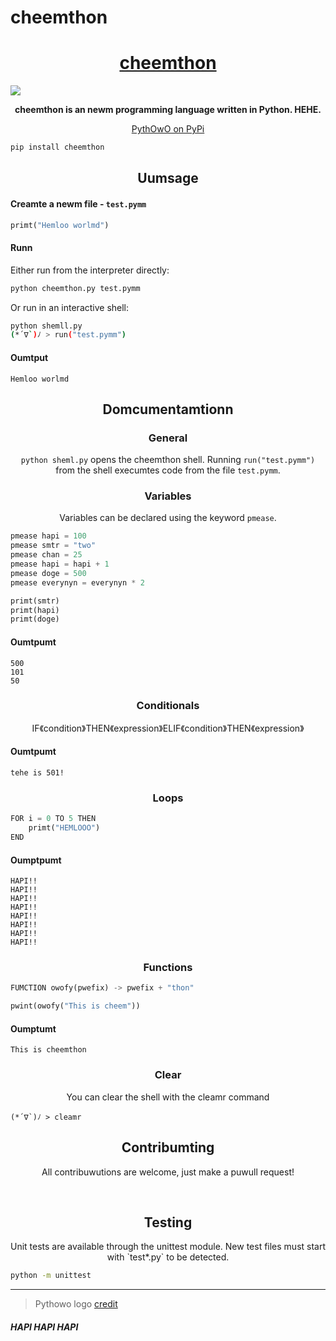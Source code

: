 # cheemthon
<h1 align="center"><a href="https://www.youtube.com/watch?v=Gnm3hIcjiCQ">cheemthon</a></h1>



[![](https://raw.githubusercontent.com/virejdasani/pythOwO/main/aswets/imwages/pythowo-banner.png)](https://www.youtube.com/watch?v=czZmkh7CY6M)

<p align="center">
  <b>cheemthon is an newm programming language written in Python. HEHE.</b>
</p>

<p align="center">
  <a href="https://pypi.org/project/cheemthon/0.0.1/">PythOwO on PyPi</a><br>
</p>

```bash
pip install cheemthon
```

<h2 align="center">Uumsage</h2>

<h4 align="left">Creamte a newm file - <code>test.pymm</code></h4>

```py
primt("Hemloo worlmd")
```

<h4 align="left">Runn</h4>

Either run from the interpreter directly:
```sh
python cheemthon.py test.pymm
```

Or run in an interactive shell:
```sh
python shemll.py
(*´∇`)ﾉ > run("test.pymm")
```

<h4 align="left">Oumtput</h4>

```
Hemloo worlmd
```

<h2 align="center">Domcumentamtionn</h2>

<h3 align="center">General</h3>

<p align="center"><code>python sheml.py</code> opens the cheemthon shell. Running <code>run("test.pymm")</code> from the shell execumtes code from the file <code>test.pymm</code>.</p>


<h3 align="center">Variables</h3>
<p align="center">Variables can be declared using the keyword <code>pmease</code>.</p>

```py
pmease hapi = 100
pmease smtr = "two"
pmease chan = 25
pmease hapi = hapi + 1
pmease doge = 500
pmease everynyn = everynyn * 2

primt(smtr)
primt(hapi)
primt(doge)
```

<h4 align="left">Oumtpumt</h4>

```
500
101
50
```

<h3 align="center">Conditionals</h3>
<p align="center">IF《condition》THEN《expression》ELIF《condition》THEN《expression》</p>



<h4 align="left">Oumtpumt</h4>

```
tehe is 501!
```

<h3 align="center">Loops</h3>

```py
FOR i = 0 TO 5 THEN
	primt("HEMLOOO")
END
```

<h4 align="left">Oumptpumt</h4>

```
HAPI!!
HAPI!!
HAPI!!
HAPI!!
HAPI!!
HAPI!!
HAPI!!
HAPI!!
```

<h3 align="center">Functions</h3>

```py
FUMCTION owofy(pwefix) -> pwefix + "thon"

pwint(owofy("This is cheem"))
```

<h4 align="left">Oumptumt</h4>

```
This is cheemthon
```

<h3 align="center">Clear</h3>
<p align="center">You can clear the shell with the cleamr command</p>

```
(*´∇`)ﾉ > cleamr
```


<h2 align="center">Contribumting</h2>
<p align="center">All contribuwutions are welcome, just make a puwull request!</p>

</br>

<h2 align="center">Testing</h2>
<p align="center">Unit tests are available through the unittest module. New test files must start with `test*.py` to be detected.</p>

```sh
python -m unittest
```

---

> Pythowo logo [credit](https://www.reddit.com/r/ProgrammerHumor/comments/vkkyyv/say_hello_to_pythowo_make_sure_to_treat_her_well/)



<h5 align="left">HAPI HAPI HAPI</h5>
